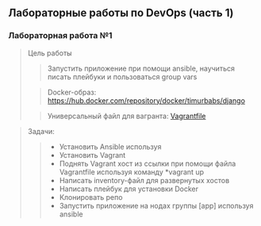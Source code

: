 ## Лабораторные работы по DevOps (часть 1)

### Лабораторная работа №1


> Цель работы
>> Запустить приложение при помощи ansible, научиться писать плейбуки и пользоваться group vars
> 
>> Docker-образ: https://hub.docker.com/repository/docker/timurbabs/django
> 
>> Универсальный файл для вагранта: [Vagrantfile](https://drive.google.com/file/d/1Q5deuz9kcm9VeXDiX44iuHZZSp66VuAY/view) 

> Задачи:
>> * Установить Ansible используя
>> * Установить Vagrant 
>> * Поднять Vagrant хост из ссылки при помощи файла Vagrantfile используя команду *vagrant up
>> * Написать inventory-файл для развернутых хостов
>> * Написать плейбук для установки Docker
>> * Клонировать репо
>> * Запустить приложение на нодах группы [app] используя ansible


